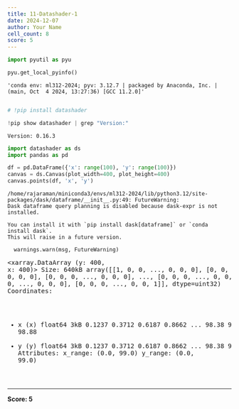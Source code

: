 ```yaml
---
title: 11-Datashader-1
date: 2024-12-07
author: Your Name
cell_count: 8
score: 5
---
```


```python
import pyutil as pyu
```


```python
pyu.get_local_pyinfo()
```




    'conda env: ml312-2024; pyv: 3.12.7 | packaged by Anaconda, Inc. | (main, Oct  4 2024, 13:27:36) [GCC 11.2.0]'




```python

```


```python
# !pip install datashader
```


```python
!pip show datashader | grep "Version:"
```

    Version: 0.16.3



```python
import datashader as ds
import pandas as pd

df = pd.DataFrame({'x': range(100), 'y': range(100)})
canvas = ds.Canvas(plot_width=400, plot_height=400)
canvas.points(df, 'x', 'y')

```

    /home/rajaraman/miniconda3/envs/ml312-2024/lib/python3.12/site-packages/dask/dataframe/__init__.py:49: FutureWarning: 
    Dask dataframe query planning is disabled because dask-expr is not installed.
    
    You can install it with `pip install dask[dataframe]` or `conda install dask`.
    This will raise in a future version.
    
      warnings.warn(msg, FutureWarning)





<div><svg style="position: absolute; width: 0; height: 0; overflow: hidden">
<defs>
<symbol id="icon-database" viewBox="0 0 32 32">
<path d="M16 0c-8.837 0-16 2.239-16 5v4c0 2.761 7.163 5 16 5s16-2.239 16-5v-4c0-2.761-7.163-5-16-5z"></path>
<path d="M16 17c-8.837 0-16-2.239-16-5v6c0 2.761 7.163 5 16 5s16-2.239 16-5v-6c0 2.761-7.163 5-16 5z"></path>
<path d="M16 26c-8.837 0-16-2.239-16-5v6c0 2.761 7.163 5 16 5s16-2.239 16-5v-6c0 2.761-7.163 5-16 5z"></path>
</symbol>
<symbol id="icon-file-text2" viewBox="0 0 32 32">
<path d="M28.681 7.159c-0.694-0.947-1.662-2.053-2.724-3.116s-2.169-2.030-3.116-2.724c-1.612-1.182-2.393-1.319-2.841-1.319h-15.5c-1.378 0-2.5 1.121-2.5 2.5v27c0 1.378 1.122 2.5 2.5 2.5h23c1.378 0 2.5-1.122 2.5-2.5v-19.5c0-0.448-0.137-1.23-1.319-2.841zM24.543 5.457c0.959 0.959 1.712 1.825 2.268 2.543h-4.811v-4.811c0.718 0.556 1.584 1.309 2.543 2.268zM28 29.5c0 0.271-0.229 0.5-0.5 0.5h-23c-0.271 0-0.5-0.229-0.5-0.5v-27c0-0.271 0.229-0.5 0.5-0.5 0 0 15.499-0 15.5 0v7c0 0.552 0.448 1 1 1h7v19.5z"></path>
<path d="M23 26h-14c-0.552 0-1-0.448-1-1s0.448-1 1-1h14c0.552 0 1 0.448 1 1s-0.448 1-1 1z"></path>
<path d="M23 22h-14c-0.552 0-1-0.448-1-1s0.448-1 1-1h14c0.552 0 1 0.448 1 1s-0.448 1-1 1z"></path>
<path d="M23 18h-14c-0.552 0-1-0.448-1-1s0.448-1 1-1h14c0.552 0 1 0.448 1 1s-0.448 1-1 1z"></path>
</symbol>
</defs>
</svg>
<style>/* CSS stylesheet for displaying xarray objects in jupyterlab.
 *
 */

:root {
  --xr-font-color0: var(--jp-content-font-color0, rgba(0, 0, 0, 1));
  --xr-font-color2: var(--jp-content-font-color2, rgba(0, 0, 0, 0.54));
  --xr-font-color3: var(--jp-content-font-color3, rgba(0, 0, 0, 0.38));
  --xr-border-color: var(--jp-border-color2, #e0e0e0);
  --xr-disabled-color: var(--jp-layout-color3, #bdbdbd);
  --xr-background-color: var(--jp-layout-color0, white);
  --xr-background-color-row-even: var(--jp-layout-color1, white);
  --xr-background-color-row-odd: var(--jp-layout-color2, #eeeeee);
}

html[theme="dark"],
html[data-theme="dark"],
body[data-theme="dark"],
body.vscode-dark {
  --xr-font-color0: rgba(255, 255, 255, 1);
  --xr-font-color2: rgba(255, 255, 255, 0.54);
  --xr-font-color3: rgba(255, 255, 255, 0.38);
  --xr-border-color: #1f1f1f;
  --xr-disabled-color: #515151;
  --xr-background-color: #111111;
  --xr-background-color-row-even: #111111;
  --xr-background-color-row-odd: #313131;
}

.xr-wrap {
  display: block !important;
  min-width: 300px;
  max-width: 700px;
}

.xr-text-repr-fallback {
  /* fallback to plain text repr when CSS is not injected (untrusted notebook) */
  display: none;
}

.xr-header {
  padding-top: 6px;
  padding-bottom: 6px;
  margin-bottom: 4px;
  border-bottom: solid 1px var(--xr-border-color);
}

.xr-header > div,
.xr-header > ul {
  display: inline;
  margin-top: 0;
  margin-bottom: 0;
}

.xr-obj-type,
.xr-array-name {
  margin-left: 2px;
  margin-right: 10px;
}

.xr-obj-type {
  color: var(--xr-font-color2);
}

.xr-sections {
  padding-left: 0 !important;
  display: grid;
  grid-template-columns: 150px auto auto 1fr 0 20px 0 20px;
}

.xr-section-item {
  display: contents;
}

.xr-section-item input {
  display: inline-block;
  opacity: 0;
  height: 0;
}

.xr-section-item input + label {
  color: var(--xr-disabled-color);
}

.xr-section-item input:enabled + label {
  cursor: pointer;
  color: var(--xr-font-color2);
}

.xr-section-item input:focus + label {
  border: 2px solid var(--xr-font-color0);
}

.xr-section-item input:enabled + label:hover {
  color: var(--xr-font-color0);
}

.xr-section-summary {
  grid-column: 1;
  color: var(--xr-font-color2);
  font-weight: 500;
}

.xr-section-summary > span {
  display: inline-block;
  padding-left: 0.5em;
}

.xr-section-summary-in:disabled + label {
  color: var(--xr-font-color2);
}

.xr-section-summary-in + label:before {
  display: inline-block;
  content: "►";
  font-size: 11px;
  width: 15px;
  text-align: center;
}

.xr-section-summary-in:disabled + label:before {
  color: var(--xr-disabled-color);
}

.xr-section-summary-in:checked + label:before {
  content: "▼";
}

.xr-section-summary-in:checked + label > span {
  display: none;
}

.xr-section-summary,
.xr-section-inline-details {
  padding-top: 4px;
  padding-bottom: 4px;
}

.xr-section-inline-details {
  grid-column: 2 / -1;
}

.xr-section-details {
  display: none;
  grid-column: 1 / -1;
  margin-bottom: 5px;
}

.xr-section-summary-in:checked ~ .xr-section-details {
  display: contents;
}

.xr-array-wrap {
  grid-column: 1 / -1;
  display: grid;
  grid-template-columns: 20px auto;
}

.xr-array-wrap > label {
  grid-column: 1;
  vertical-align: top;
}

.xr-preview {
  color: var(--xr-font-color3);
}

.xr-array-preview,
.xr-array-data {
  padding: 0 5px !important;
  grid-column: 2;
}

.xr-array-data,
.xr-array-in:checked ~ .xr-array-preview {
  display: none;
}

.xr-array-in:checked ~ .xr-array-data,
.xr-array-preview {
  display: inline-block;
}

.xr-dim-list {
  display: inline-block !important;
  list-style: none;
  padding: 0 !important;
  margin: 0;
}

.xr-dim-list li {
  display: inline-block;
  padding: 0;
  margin: 0;
}

.xr-dim-list:before {
  content: "(";
}

.xr-dim-list:after {
  content: ")";
}

.xr-dim-list li:not(:last-child):after {
  content: ",";
  padding-right: 5px;
}

.xr-has-index {
  font-weight: bold;
}

.xr-var-list,
.xr-var-item {
  display: contents;
}

.xr-var-item > div,
.xr-var-item label,
.xr-var-item > .xr-var-name span {
  background-color: var(--xr-background-color-row-even);
  margin-bottom: 0;
}

.xr-var-item > .xr-var-name:hover span {
  padding-right: 5px;
}

.xr-var-list > li:nth-child(odd) > div,
.xr-var-list > li:nth-child(odd) > label,
.xr-var-list > li:nth-child(odd) > .xr-var-name span {
  background-color: var(--xr-background-color-row-odd);
}

.xr-var-name {
  grid-column: 1;
}

.xr-var-dims {
  grid-column: 2;
}

.xr-var-dtype {
  grid-column: 3;
  text-align: right;
  color: var(--xr-font-color2);
}

.xr-var-preview {
  grid-column: 4;
}

.xr-index-preview {
  grid-column: 2 / 5;
  color: var(--xr-font-color2);
}

.xr-var-name,
.xr-var-dims,
.xr-var-dtype,
.xr-preview,
.xr-attrs dt {
  white-space: nowrap;
  overflow: hidden;
  text-overflow: ellipsis;
  padding-right: 10px;
}

.xr-var-name:hover,
.xr-var-dims:hover,
.xr-var-dtype:hover,
.xr-attrs dt:hover {
  overflow: visible;
  width: auto;
  z-index: 1;
}

.xr-var-attrs,
.xr-var-data,
.xr-index-data {
  display: none;
  background-color: var(--xr-background-color) !important;
  padding-bottom: 5px !important;
}

.xr-var-attrs-in:checked ~ .xr-var-attrs,
.xr-var-data-in:checked ~ .xr-var-data,
.xr-index-data-in:checked ~ .xr-index-data {
  display: block;
}

.xr-var-data > table {
  float: right;
}

.xr-var-name span,
.xr-var-data,
.xr-index-name div,
.xr-index-data,
.xr-attrs {
  padding-left: 25px !important;
}

.xr-attrs,
.xr-var-attrs,
.xr-var-data,
.xr-index-data {
  grid-column: 1 / -1;
}

dl.xr-attrs {
  padding: 0;
  margin: 0;
  display: grid;
  grid-template-columns: 125px auto;
}

.xr-attrs dt,
.xr-attrs dd {
  padding: 0;
  margin: 0;
  float: left;
  padding-right: 10px;
  width: auto;
}

.xr-attrs dt {
  font-weight: normal;
  grid-column: 1;
}

.xr-attrs dt:hover span {
  display: inline-block;
  background: var(--xr-background-color);
  padding-right: 10px;
}

.xr-attrs dd {
  grid-column: 2;
  white-space: pre-wrap;
  word-break: break-all;
}

.xr-icon-database,
.xr-icon-file-text2,
.xr-no-icon {
  display: inline-block;
  vertical-align: middle;
  width: 1em;
  height: 1.5em !important;
  stroke-width: 0;
  stroke: currentColor;
  fill: currentColor;
}
</style><pre class='xr-text-repr-fallback'>&lt;xarray.DataArray (y: 400, x: 400)&gt; Size: 640kB
array([[1, 0, 0, ..., 0, 0, 0],
       [0, 0, 0, ..., 0, 0, 0],
       [0, 0, 0, ..., 0, 0, 0],
       ...,
       [0, 0, 0, ..., 0, 0, 0],
       [0, 0, 0, ..., 0, 0, 0],
       [0, 0, 0, ..., 0, 0, 1]], dtype=uint32)
Coordinates:
  * x        (x) float64 3kB 0.1237 0.3712 0.6187 0.8662 ... 98.38 98.63 98.88
  * y        (y) float64 3kB 0.1237 0.3712 0.6187 0.8662 ... 98.38 98.63 98.88
Attributes:
    x_range:  (0.0, 99.0)
    y_range:  (0.0, 99.0)</pre><div class='xr-wrap' style='display:none'><div class='xr-header'><div class='xr-obj-type'>xarray.DataArray</div><div class='xr-array-name'></div><ul class='xr-dim-list'><li><span class='xr-has-index'>y</span>: 400</li><li><span class='xr-has-index'>x</span>: 400</li></ul></div><ul class='xr-sections'><li class='xr-section-item'><div class='xr-array-wrap'><input id='section-6abcd533-3ac5-4b07-953f-91fee64dfe92' class='xr-array-in' type='checkbox' checked><label for='section-6abcd533-3ac5-4b07-953f-91fee64dfe92' title='Show/hide data repr'><svg class='icon xr-icon-database'><use xlink:href='#icon-database'></use></svg></label><div class='xr-array-preview xr-preview'><span>1 0 0 0 0 0 0 0 0 0 0 0 0 0 0 0 0 ... 0 0 0 0 0 0 0 0 0 0 0 0 0 0 0 1</span></div><div class='xr-array-data'><pre>array([[1, 0, 0, ..., 0, 0, 0],
       [0, 0, 0, ..., 0, 0, 0],
       [0, 0, 0, ..., 0, 0, 0],
       ...,
       [0, 0, 0, ..., 0, 0, 0],
       [0, 0, 0, ..., 0, 0, 0],
       [0, 0, 0, ..., 0, 0, 1]], dtype=uint32)</pre></div></div></li><li class='xr-section-item'><input id='section-9c11a6c3-fb04-4937-852a-a8c6c232ab09' class='xr-section-summary-in' type='checkbox'  checked><label for='section-9c11a6c3-fb04-4937-852a-a8c6c232ab09' class='xr-section-summary' >Coordinates: <span>(2)</span></label><div class='xr-section-inline-details'></div><div class='xr-section-details'><ul class='xr-var-list'><li class='xr-var-item'><div class='xr-var-name'><span class='xr-has-index'>x</span></div><div class='xr-var-dims'>(x)</div><div class='xr-var-dtype'>float64</div><div class='xr-var-preview xr-preview'>0.1237 0.3712 ... 98.63 98.88</div><input id='attrs-1b45cc82-28da-419f-aa29-d197f5f1d20a' class='xr-var-attrs-in' type='checkbox' disabled><label for='attrs-1b45cc82-28da-419f-aa29-d197f5f1d20a' title='Show/Hide attributes'><svg class='icon xr-icon-file-text2'><use xlink:href='#icon-file-text2'></use></svg></label><input id='data-95fd5e6d-cb5a-484d-be0f-82ded5f916c9' class='xr-var-data-in' type='checkbox'><label for='data-95fd5e6d-cb5a-484d-be0f-82ded5f916c9' title='Show/Hide data repr'><svg class='icon xr-icon-database'><use xlink:href='#icon-database'></use></svg></label><div class='xr-var-attrs'><dl class='xr-attrs'></dl></div><div class='xr-var-data'><pre>array([ 0.12375,  0.37125,  0.61875, ..., 98.38125, 98.62875, 98.87625])</pre></div></li><li class='xr-var-item'><div class='xr-var-name'><span class='xr-has-index'>y</span></div><div class='xr-var-dims'>(y)</div><div class='xr-var-dtype'>float64</div><div class='xr-var-preview xr-preview'>0.1237 0.3712 ... 98.63 98.88</div><input id='attrs-edb747d0-f3c6-4a90-9b6b-e1b49b86441e' class='xr-var-attrs-in' type='checkbox' disabled><label for='attrs-edb747d0-f3c6-4a90-9b6b-e1b49b86441e' title='Show/Hide attributes'><svg class='icon xr-icon-file-text2'><use xlink:href='#icon-file-text2'></use></svg></label><input id='data-c9ddbd38-c1b2-489c-9f32-6b4b06abaad5' class='xr-var-data-in' type='checkbox'><label for='data-c9ddbd38-c1b2-489c-9f32-6b4b06abaad5' title='Show/Hide data repr'><svg class='icon xr-icon-database'><use xlink:href='#icon-database'></use></svg></label><div class='xr-var-attrs'><dl class='xr-attrs'></dl></div><div class='xr-var-data'><pre>array([ 0.12375,  0.37125,  0.61875, ..., 98.38125, 98.62875, 98.87625])</pre></div></li></ul></div></li><li class='xr-section-item'><input id='section-8d64691b-d666-4127-8df8-4219fa09dfaa' class='xr-section-summary-in' type='checkbox'  ><label for='section-8d64691b-d666-4127-8df8-4219fa09dfaa' class='xr-section-summary' >Indexes: <span>(2)</span></label><div class='xr-section-inline-details'></div><div class='xr-section-details'><ul class='xr-var-list'><li class='xr-var-item'><div class='xr-index-name'><div>x</div></div><div class='xr-index-preview'>PandasIndex</div><input type='checkbox' disabled/><label></label><input id='index-9930df3d-3a6c-44c5-95ed-799006842895' class='xr-index-data-in' type='checkbox'/><label for='index-9930df3d-3a6c-44c5-95ed-799006842895' title='Show/Hide index repr'><svg class='icon xr-icon-database'><use xlink:href='#icon-database'></use></svg></label><div class='xr-index-data'><pre>PandasIndex(Index([            0.12375, 0.37124999999999997,  0.6187499999999999,
                   0.86625,             1.11375,  1.3612499999999998,
                   1.60875,             1.85625,             2.10375,
                   2.35125,
       ...
         96.64874999999999,            96.89625,            97.14375,
                  97.39125,   97.63874999999999,   97.88624999999999,
         98.13374999999999,            98.38125,            98.62875,
                  98.87625],
      dtype=&#x27;float64&#x27;, name=&#x27;x&#x27;, length=400))</pre></div></li><li class='xr-var-item'><div class='xr-index-name'><div>y</div></div><div class='xr-index-preview'>PandasIndex</div><input type='checkbox' disabled/><label></label><input id='index-25f20336-abb5-4d7f-be24-02b144fb2d72' class='xr-index-data-in' type='checkbox'/><label for='index-25f20336-abb5-4d7f-be24-02b144fb2d72' title='Show/Hide index repr'><svg class='icon xr-icon-database'><use xlink:href='#icon-database'></use></svg></label><div class='xr-index-data'><pre>PandasIndex(Index([            0.12375, 0.37124999999999997,  0.6187499999999999,
                   0.86625,             1.11375,  1.3612499999999998,
                   1.60875,             1.85625,             2.10375,
                   2.35125,
       ...
         96.64874999999999,            96.89625,            97.14375,
                  97.39125,   97.63874999999999,   97.88624999999999,
         98.13374999999999,            98.38125,            98.62875,
                  98.87625],
      dtype=&#x27;float64&#x27;, name=&#x27;y&#x27;, length=400))</pre></div></li></ul></div></li><li class='xr-section-item'><input id='section-11701dee-4838-4cec-80ff-145021124c5c' class='xr-section-summary-in' type='checkbox'  checked><label for='section-11701dee-4838-4cec-80ff-145021124c5c' class='xr-section-summary' >Attributes: <span>(2)</span></label><div class='xr-section-inline-details'></div><div class='xr-section-details'><dl class='xr-attrs'><dt><span>x_range :</span></dt><dd>(0.0, 99.0)</dd><dt><span>y_range :</span></dt><dd>(0.0, 99.0)</dd></dl></div></li></ul></div></div>




```python

```


```python

```


---
**Score: 5**